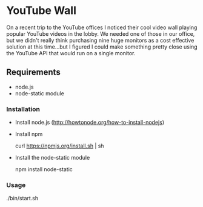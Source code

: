 # YouTube Wall

On a recent trip to the YouTube offices I noticed their cool video wall playing popular YouTube videos in the lobby. We needed one of those in our office, but we didn't really think purchasing nine huge monitors as a cost effective solution at this time...but I figured I could make something pretty close using the YouTube API that would run on a single monitor.

## Requirements

* node.js
* node-static module

### Installation

* Install node.js (http://howtonode.org/how-to-install-nodejs)
* Install npm

  curl https://npmjs.org/install.sh | sh

* Install the node-static module

  npm install node-static

### Usage

  ./bin/start.sh

